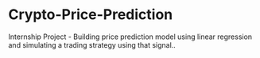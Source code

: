 # Crypto-Price-Prediction
Internship Project - Building price prediction model using linear regression and simulating a trading strategy using that signal.. 
